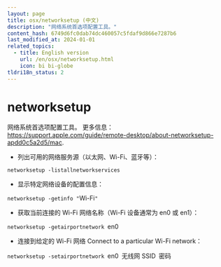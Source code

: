 ```yaml
---
layout: page
title: osx/networksetup (中文)
description: "网络系统首选项配置工具。"
content_hash: 6749d6fc0dab74dc460057c5fdaf9d866e7287b6
last_modified_at: 2024-01-01
related_topics:
  - title: English version
    url: /en/osx/networksetup.html
    icon: bi bi-globe
tldri18n_status: 2
---
```

# networksetup

网络系统首选项配置工具。
更多信息：<https://support.apple.com/guide/remote-desktop/about-networksetup-apdd0c5a2d5/mac>.

- 列出可用的网络服务源（以太网、Wi-Fi、蓝牙等）：

`networksetup -listallnetworkservices`

- 显示特定网络设备的配置信息：

`networksetup -getinfo "`<span class="tldr-var badge badge-pill bg-dark-lm bg-white-dm text-white-lm text-dark-dm font-weight-bold">Wi-Fi</span>`"`

- 获取当前连接的 Wi-Fi 网络名称（Wi-Fi 设备通常为 en0 或 en1）：

`networksetup -getairportnetwork `<span class="tldr-var badge badge-pill bg-dark-lm bg-white-dm text-white-lm text-dark-dm font-weight-bold">en0</span>

- 连接到给定的 Wi-Fi 网络 Connect to a particular Wi-Fi network：

`networksetup -setairportnetwork `<span class="tldr-var badge badge-pill bg-dark-lm bg-white-dm text-white-lm text-dark-dm font-weight-bold">en0</span>` `<span class="tldr-var badge badge-pill bg-dark-lm bg-white-dm text-white-lm text-dark-dm font-weight-bold">无线网 SSID</span>` `<span class="tldr-var badge badge-pill bg-dark-lm bg-white-dm text-white-lm text-dark-dm font-weight-bold">密码</span>
